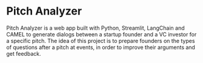 # Pitch Analyzer

Pitch Analyzer is a web app built with Python, Streamlit, LangChain and CAMEL to generate dialogs between a startup founder and a VC investor for a specific pitch. The idea of this project is to prepare founders on the types of questions after a pitch at events, in order to improve their arguments and get feedback.
